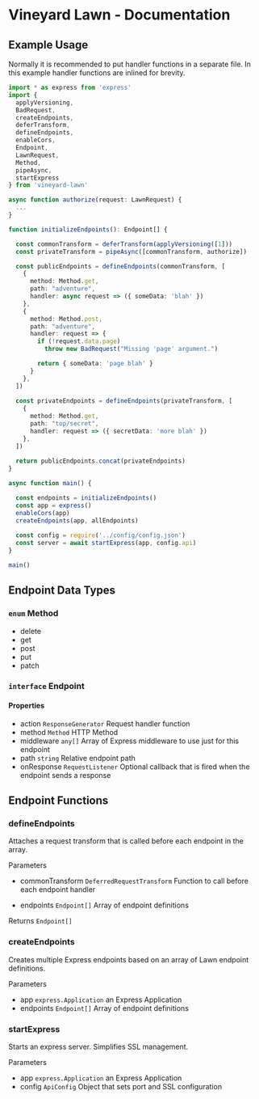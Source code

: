 # Vineyard Lawn - Documentation

## Example Usage

Normally it is recommended to put handler functions in a separate file.  In this example handler functions are inlined for brevity.

```typescript
import * as express from 'express'
import {
  applyVersioning,
  BadRequest,
  createEndpoints,
  deferTransform,
  defineEndpoints,
  enableCors,
  Endpoint,
  LawnRequest,
  Method,
  pipeAsync,
  startExpress
} from 'vineyard-lawn'

async function authorize(request: LawnRequest) {
  ...
}

function initializeEndpoints(): Endpoint[] {

  const commonTransform = deferTransform(applyVersioning([1]))
  const privateTransform = pipeAsync([commonTransform, authorize])

  const publicEndpoints = defineEndpoints(commonTransform, [
    {
      method: Method.get,
      path: "adventure",
      handler: async request => ({ someData: 'blah' })
    },
    {
      method: Method.post,
      path: "adventure",
      handler: request => {
        if (!request.data.page)
          throw new BadRequest("Missing 'page' argument.")

        return { someData: 'page blah' }
      }
    },
  ])
  
  const privateEndpoints = defineEndpoints(privateTransform, [
    {
      method: Method.get,
      path: "top/secret",
      handler: request => ({ secretData: 'more blah' })
    },
  ])
  
  return publicEndpoints.concat(privateEndpoints)
}

async function main() {

  const endpoints = initializeEndpoints()
  const app = express()
  enableCors(app)   
  createEndpoints(app, allEndpoints)
  
  const config = require('../config/config.json')      
  const server = await startExpress(app, config.api)
}

main()
```

## Endpoint Data Types

### `enum` Method
* delete
* get
* post
* put
* patch

### `interface` Endpoint

#### Properties

* action `ResponseGenerator` Request handler function
* method `Method` HTTP Method
* middleware `any[]` Array of Express middleware to use just for this endpoint
* path `string` Relative endpoint path
* onResponse `RequestListener` Optional callback that is fired when the endpoint sends a response

## Endpoint Functions

### defineEndpoints

Attaches a request transform that is called before each endpoint in the array.

Parameters

* commonTransform `DeferredRequestTransform` Function to call before each endpoint handler

* endpoints `Endpoint[]` Array of endpoint definitions

Returns `Endpoint[]`

### createEndpoints

Creates multiple Express endpoints based on an array of Lawn endpoint definitions.

Parameters

* app `express.Application` an Express Application
* endpoints `Endpoint[]` Array of endpoint definitions

### startExpress

Starts an express server.  Simplifies SSL management.

Parameters
* app `express.Application` an Express Application
* config `ApiConfig` Object that sets port and SSL configuration
